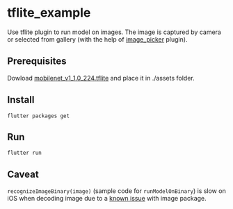 # tflite_example

Use tflite plugin to run model on images. The image is captured by camera or selected from gallery (with the help of [image_picker](https://pub.dartlang.org/packages/image_picker) plugin).

## Prerequisites

Dowload [mobilenet_v1_1.0_224.tflite](https://github.com/firebase/quickstart-ios/raw/master/mlmodelinterpreter/MLModelInterpreterExample/Resources/mobilenet_v1_1.0_224.tflite) and place it in ./assets folder.

## Install 

```
flutter packages get
```

## Run

```
flutter run
```

## Caveat

```recognizeImageBinary(image)``` (sample code for ```runModelOnBinary```) is slow on iOS when decoding image due to a [known issue](https://github.com/brendan-duncan/image/issues/55) with image package.
